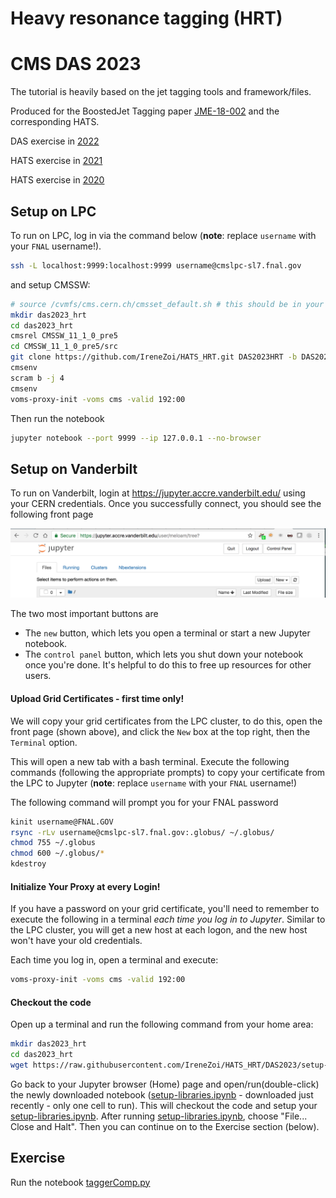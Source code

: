 # Heavy resonance tagging (HRT)
# CMS DAS 2023

The tutorial is heavily based on the jet tagging tools and framework/files.

Produced for the BoostedJet Tagging paper [JME-18-002](http://cms.cern.ch/iCMS/analysisadmin/viewanalysis?id=2101&field=id&value=2101&name=Heavy%20jet%20tagging%20algorithms%20in%2013%20TeV%20data%20(2016%20dataset)) and the corresponding HATS.

DAS exercise in [2022](https://github.com/cms-jet/HATS_HRT/tree/DAS2022)

HATS exercise in [2021](https://github.com/cms-jet/HATS_HRT/tree/HATS2021)

HATS exercise in [2020](https://github.com/gouskos/HATS2020_HRT/blob/master/README.md)

## Setup on LPC
To run on LPC, log in via the command below (**note**: replace `username` with your `FNAL` username!).
```bash
ssh -L localhost:9999:localhost:9999 username@cmslpc-sl7.fnal.gov
```
and setup CMSSW:
```bash
# source /cvmfs/cms.cern.ch/cmsset_default.sh # this should be in your bash profile
mkdir das2023_hrt
cd das2023_hrt
cmsrel CMSSW_11_1_0_pre5
cd CMSSW_11_1_0_pre5/src
git clone https://github.com/IreneZoi/HATS_HRT.git DAS2023HRT -b DAS2023
cmsenv
scram b -j 4
cmsenv
voms-proxy-init -voms cms -valid 192:00
```

Then run the notebook
```bash
jupyter notebook --port 9999 --ip 127.0.0.1 --no-browser
```

## Setup on Vanderbilt
To run on Vanderbilt, login at https://jupyter.accre.vanderbilt.edu/ using your CERN credentials. Once you successfully connect, you should see the following front page

<img src="jupyter-login.png" width="600px" />

The two most important buttons are
  * The `new` button, which lets you open a terminal or start a new Jupyter notebook.
  * The `control panel` button, which lets you shut down your notebook once you're done. It's helpful to do this to free up resources for other users.

#### Upload Grid Certificates - first time only!
We will copy your grid certificates from the LPC cluster, to do this, open the front page (shown above), and click the `New` box at the top right, then the `Terminal` option.

This will open a new tab with a bash terminal. Execute the following commands (following the appropriate prompts) to copy your certificate from the LPC to Jupyter (**note**: replace `username` with your `FNAL` username!)

The following command will prompt you for your FNAL password
```bash
kinit username@FNAL.GOV
rsync -rLv username@cmslpc-sl7.fnal.gov:.globus/ ~/.globus/
chmod 755 ~/.globus
chmod 600 ~/.globus/*
kdestroy
```

#### Initialize Your Proxy at every Login!
If you have a password on your grid certificate, you'll need to remember to execute the following in a terminal *each time you log in to Jupyter*. Similar to the LPC cluster, you will get a new host at each logon, and the new host won't have your old credentials.

Each time you log in, open a terminal and execute:
```bash
voms-proxy-init -voms cms -valid 192:00
```

#### Checkout the code
Open up a terminal and run the following command from your home area:
```bash
mkdir das2023_hrt
cd das2023_hrt
wget https://raw.githubusercontent.com/IreneZoi/HATS_HRT/DAS2023/setup-libraries.ipynb
```


Go back to your Jupyter browser (Home) page and open/run(double-click) the newly downloaded notebook  ([setup-libraries.ipynb](setup-libraries.ipynb) - downloaded just recently - only one cell to run). This will checkout the code and setup your [setup-libraries.ipynb](setup-libraries.ipynb). After running [setup-libraries.ipynb](setup-libraries.ipynb), choose "File... Close and Halt". Then you can continue on to the Exercise section (below).


## Exercise
Run the notebook [taggerComp.py](taggerComp.ipynb)
